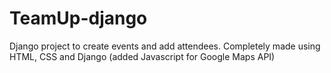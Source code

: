 # TeamUp-django

Django project to create events and add attendees.
Completely made using HTML, CSS and Django (added Javascript for Google Maps API)